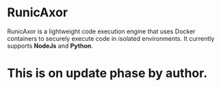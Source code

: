 # RunicAxor  

RunicAxor is a lightweight code execution engine that uses Docker containers to securely execute code in isolated environments. It currently supports **NodeJs** and **Python**.  

 # This is on update phase by author.